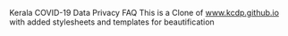 Kerala COVID-19 Data Privacy FAQ
This is a Clone of www.kcdp.github.io with added stylesheets and templates for beautification 
